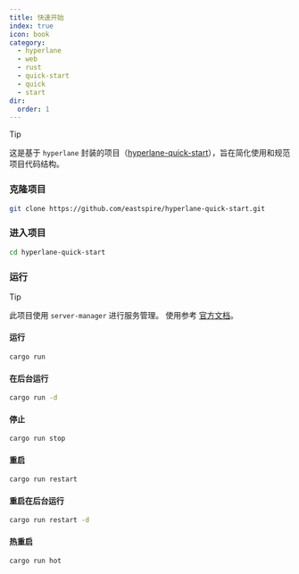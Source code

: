 ```yaml
---
title: 快速开始
index: true
icon: book
category:
  - hyperlane
  - web
  - rust
  - quick-start
  - quick
  - start
dir:
  order: 1
---
```


<Share colorful />

> [!tip]
> 这是基于 `hyperlane` 封装的项目（[hyperlane-quick-start](https://github.com/eastspire/hyperlane-quick-start)），旨在简化使用和规范项目代码结构。

### 克隆项目

```sh
git clone https://github.com/eastspire/hyperlane-quick-start.git
```

### 进入项目

```sh
cd hyperlane-quick-start
```

### 运行

> [!tip]
> 此项目使用 `server-manager` 进行服务管理。
> 使用参考 [官方文档](../../server-manager/README.md)。

#### 运行

```sh
cargo run
```

#### 在后台运行

```sh
cargo run -d
```

#### 停止

```sh
cargo run stop
```

#### 重启

```sh
cargo run restart
```

#### 重启在后台运行

```sh
cargo run restart -d
```

#### 热重启

```sh
cargo run hot
```

<Bottom />
